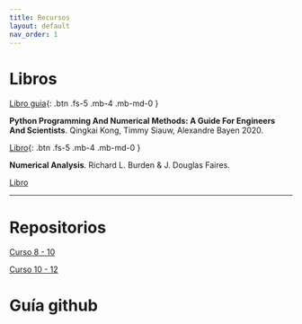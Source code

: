 ```yaml
---
title: Recursos
layout: default
nav_order: 1
---
```


# Libros

[Libro guia](https://restrepo.github.io/ComputationalMethods/){: .btn .fs-5 .mb-4 .mb-md-0 }


**Python Programming And Numerical Methods: A Guide For Engineers And Scientists**. Qingkai Kong, Timmy Siauw, Alexandre Bayen
2020.

[Libro](https://pythonnumericalmethods.studentorg.berkeley.edu/notebooks/Index.html){: .btn .fs-5 .mb-4 .mb-md-0 }


**Numerical Analysis**. Richard L. Burden & J. Douglas Faires.

[Libro](https://faculty.ksu.edu.sa/sites/default/files/numerical_analysis_9th.pdf)

---

# Repositorios

[Curso 8 - 10](https://github.com/jmmarinr/MetodosComputacionales810)

[Curso 10 - 12](https://github.com/jmmarinr/MetodosComputacionales1012)


# Guía github